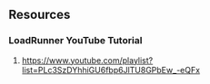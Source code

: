 ## Resources 

### LoadRunner YouTube Tutorial

1. https://www.youtube.com/playlist?list=PLc3SzDYhhiGU6fbp6JlTU8GPbEw_-eQFx

